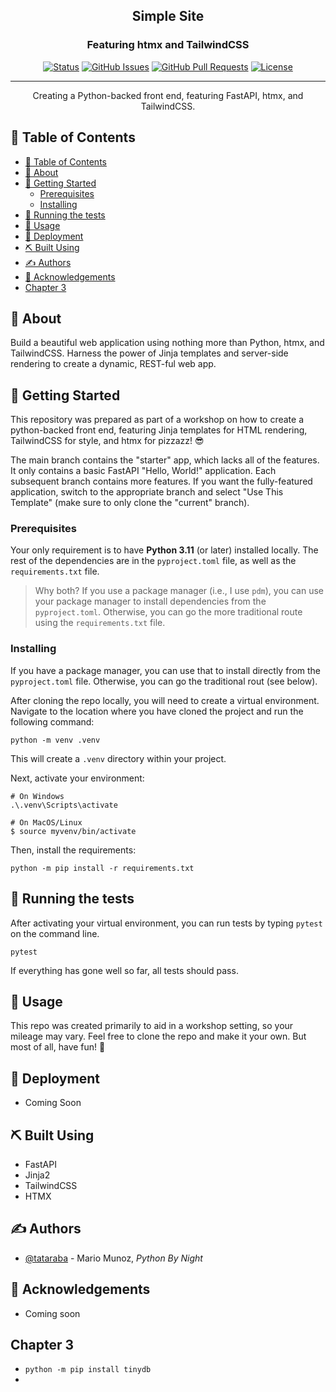 <!-- <p align="center">
  <a href="" rel="noopener">
 <img width=200px height=200px src="https://i.imgur.com/6wj0hh6.jpg" alt="Project logo"></a>
</p> -->

<h2 align="center">Simple Site</h2>
<h3 align="center">Featuring htmx and TailwindCSS</h3>

<div align="center">

[![Status](https://img.shields.io/badge/status-active-success.svg)]()
[![GitHub Issues](https://img.shields.io/github/issues/kylelobo/The-Documentation-Compendium.svg)](https://github.com/kylelobo/The-Documentation-Compendium/issues)
[![GitHub Pull Requests](https://img.shields.io/github/issues-pr/kylelobo/The-Documentation-Compendium.svg)](https://github.com/kylelobo/The-Documentation-Compendium/pulls)
[![License](https://img.shields.io/badge/license-MIT-blue.svg)](/LICENSE)

</div>

---

<p align="center"> Creating a Python-backed front end, featuring FastAPI, htmx, and TailwindCSS.
    <br>
</p>

## 📝 Table of Contents

- [📝 Table of Contents](#-table-of-contents)
- [🧐 About ](#-about-)
- [🏁 Getting Started ](#-getting-started-)
  - [Prerequisites](#prerequisites)
  - [Installing](#installing)
- [🔧 Running the tests ](#-running-the-tests-)
- [🎈 Usage ](#-usage-)
- [🚀 Deployment ](#-deployment-)
- [⛏️ Built Using ](#️-built-using-)
- [✍️ Authors ](#️-authors-)
- [🎉 Acknowledgements ](#-acknowledgements-)
- [Chapter 3](#chapter-3)

## 🧐 About <a name = "about"></a>

Build a beautiful web application using nothing more than Python, htmx, and TailwindCSS. Harness the power of Jinja templates and server-side rendering to create a dynamic, REST-ful web app.

## 🏁 Getting Started <a name = "getting_started"></a>

This repository was prepared as part of a workshop on how to create a python-backed front end, featuring Jinja templates for HTML rendering, TailwindCSS for style, and htmx for pizzazz! 😎

The main branch contains the "starter" app, which lacks all of the features. It only contains a basic FastAPI "Hello, World!" application. Each subsequent branch contains more features. If you want the fully-featured application, switch to the appropriate branch and select "Use This Template" (make sure to only clone the "current" branch).

### Prerequisites

Your only requirement is to have **Python 3.11** (or later) installed locally. The rest of the dependencies are in the `pyproject.toml` file, as well as the `requirements.txt` file.

> Why both? If you use a package manager (i.e., I use `pdm`), you can use your package manager to install dependencies from the `pyproject.toml`. Otherwise, you can go the more traditional route using the `requirements.txt` file.

### Installing

If you have a package manager, you can use that to install directly from the `pyproject.toml` file. Otherwise, you can go the traditional rout (see below).

After cloning the repo locally, you will need to create a virtual environment. Navigate to the location where you have cloned the project and run the following command:

```
python -m venv .venv
```

This will create a `.venv` directory within your project.

Next, activate your environment:

```
# On Windows
.\.venv\Scripts\activate

# On MacOS/Linux
$ source myvenv/bin/activate
```

Then, install the requirements:
```
python -m pip install -r requirements.txt
```


## 🔧 Running the tests <a name = "tests"></a>

After activating your virtual environment, you can run tests by typing `pytest` on the command line.

```
pytest
```

If everything has gone well so far, all tests should pass.

## 🎈 Usage <a name="usage"></a>

This repo was created primarily to aid in a workshop setting, so your mileage may vary. Feel free to clone the repo and make it your own. But most of all, have fun! 🥳

## 🚀 Deployment <a name = "deployment"></a>

- Coming Soon

## ⛏️ Built Using <a name = "built_using"></a>

- FastAPI
- Jinja2
- TailwindCSS
- HTMX


## ✍️ Authors <a name = "authors"></a>

- [@tataraba](https://github.com/tataraba) - Mario Munoz, _Python By Night_


## 🎉 Acknowledgements <a name = "acknowledgement"></a>

- Coming soon


## Chapter 3

- `python -m pip install tinydb`
-